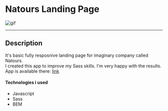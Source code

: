 # Natours Landing Page

<img src="./giphy (9).gif" alt="gif"/>

---

## Description

It's basic fully resposnive landing page for imaginary company called Natours.\
I created this app to improve my Sass skills. I'm very happy with the results.\
App is available there: [link](https://musikhood.github.io/Natours/)

#### Technologies i used

- Javascript
- Sass
- BEM
